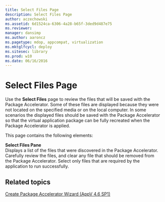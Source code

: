 ```yaml
---
title: Select Files Page
description: Select Files Page
author: aczechowski
ms.assetid: 6d1524ca-6306-4a28-b65f-3ded9d487e75
ms.reviewer: 
manager: dansimp
ms.author: aaroncz
ms.pagetype: mdop, appcompat, virtualization
ms.mktglfcycl: deploy
ms.sitesec: library
ms.prod: w10
ms.date: 06/16/2016
---
```



# Select Files Page


Use the **Select Files** page to review the files that will be saved with the Package Accelerator. Some of these files are displayed because they were not located on the specified media or on the local computer. In some scenarios the displayed files should be saved with the Package Accelerator so that the virtual application package can be fully recreated when the Package Accelerator is applied.

This page contains the following elements:

<a href="" id="select-files-pane"></a>**Select Files Pane**  
Displays a list of the files that were discovered in the Package Accelerator. Carefully review the files, and clear any file that should be removed from the Package Accelerator. Select only files that are required by the application to run successfully.

## Related topics


[Create Package Accelerator Wizard (AppV 4.6 SP1)](create-package-accelerator-wizard--appv-46-sp1-.md)

 

 





